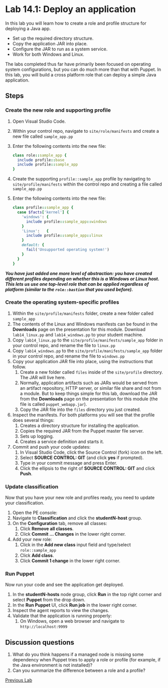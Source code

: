 # Lab 14.1: Deploy an application

In this lab you will learn how to create a role and profile structure for deploying a Java app.

* Set up the required directory structure.
* Copy the application JAR into place.
* Configure the JAR to run as a system service.
* Work for both Windows and Linux.

The labs completed thus far have primarily been focused on operating system configurations, but you can do much more than that with Puppet. In this lab, you will build a cross platform role that can deploy a simple Java application.

## Steps

### Create the new role and supporting profile

1. Open Visual Studio Code.
1. Within your control repo, navigate to `site/role/manifests` and create a new file called `sample_app.pp`
1. Enter the following contents into the new file:

    ```ruby
    class role::sample_app {
      include profile::base
      include profile::sample_app
    }
    ```

1. Create the supporting `profile::sample_app` profile by navigating to `site/profile/manifests` within the control repo and creating a file called `sample_app.pp`
1. Enter the following contents into the new file:
  
    ```ruby
    class profile::sample_app {
      case $facts['kernel'] {
        'windows': {
          include profile::sample_app::windows
        }
        'Linux':   {
          include profile::sample_app::linux
        }
        default: {
          fail('Unsupported operating system!')
        }
      }
    }
    ```

**_You have just added one more level of abstraction: you have created different profiles depending on whether this is a Windows or Linux host. This lets us use one top-level role that can be applied regardless of platform (similar to the `role::bastion` that you used before)._**

### Create the operating system-specific profiles

1. Within the `site/profile/manifests` folder, create a new folder called `sample_app`
1. The contents of the Linux and Windows manifests can be found in the **Downloads** page on the presentation for this module. Download `lab14_linux.pp` and `lab14_windows.pp` to your student machine.
1. Copy `lab14_linux.pp` to the `site/profile/manifests/sample_app` folder in your control repo, and rename the file to `linux.pp`
1. Copy `lab14_windows.pp` to the `site/profile/manifests/sample_app` folder in your control repo, and rename the file to `windows.pp`
1. Copy your application JAR file into place, using the instructions that follow.
    1. Create a new folder called `files` inside of the `site/profile` directory. The JAR will live here.
    1. Normally, application artifacts such as JARs would be served from an artifact repository, HTTP server, or similar file share and not from a module. But to keep things simple for this lab, download the JAR from the **Downloads** page on the presentation for this module (the file is called `puppet_webapp.jar`).
    1. Copy the JAR file into the `files` directory you just created.
1. Inspect the manifests. For both platforms you will see that the profile does several things:
    1. Creates a directory structure for installing the application.
    1. Copies the required JAR from the Puppet master file server.
    1. Sets up logging.
    1. Creates a service definition and starts it.
1. Commit and push your code updates:
    1. In Visual Studio Code, click the Source Control (fork) icon on the left.
    1. Select **SOURCE CONTROL: GIT** (and click **yes** if prompted).
    1. Type in your commit message and press Enter.
    1. Click the ellipsis to the right of **SOURCE CONTROL: GIT** and click **Push**.

### Update classification

Now that you have your new role and profiles ready, you need to update your classification.

1. Open the PE console:
1. Navigate to **Classification** and click the **studentN-host** group.
1. On the **Configuration** tab, remove all classes:
    1. Click **Remove all classes**.
    1. Click **Commit ... Changes** in the lower right corner.
1. Add your new role:
    1. Click in the **Add new class** input field and type/select `role::sample_app`
    1. Click **Add class**.
    1. Click **Commit 1 change** in the lower right corner.

### Run Puppet

Now run your code and see the application get deployed.

1. In the **studentN-hosts** node group, click **Run** in the top right corner and select **Puppet** from the drop down.
1. In the **Run Puppet** UI, click **Run job** in the lower right corner.
1. Inspect the agent reports to view the changes.
1. Validate that the application is running properly:
    1. On Windows, open a web browser and navigate to `http://localhost:9999`

## Discussion questions

1. What do you think happens if a managed node is missing some dependency when Puppet tries to apply a role or profile (for example, if the Java environment is not installed)?
1. Can you summarize the difference between a role and a profile?

[Previous Lab](../lab-13.1-Class-params)
